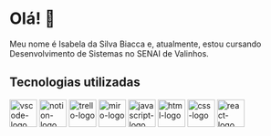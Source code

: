 # Olá! 👋

Meu nome é Isabela da Silva Biacca e, atualmente, estou cursando Desenvolvimento de Sistemas no SENAI de Valinhos.

## Tecnologias utilizadas

<img width="48" src="https://upload.wikimedia.org/wikipedia/commons/thumb/9/9a/Visual_Studio_Code_1.35_icon.svg/2048px-Visual_Studio_Code_1.35_icon.svg.png" alt="vscode-logo"/> <img width="48" src="https://upload.wikimedia.org/wikipedia/commons/4/45/Notion_app_logo.png" alt = "notion-logo"/> <img width="48" src="https://upload.wikimedia.org/wikipedia/en/thumb/8/8c/Trello_logo.svg/189px-Trello_logo.svg.png?20210216184934" alt = "trello-logo"/> <img width="48" src="https://upload.wikimedia.org/wikipedia/en/thumb/9/9c/Mir_company_logo_with_text.tiff/lossless-page1-330px-Mir_company_logo_with_text.tiff.png" alt = "miro-logo"/> <img width="48" src="https://upload.wikimedia.org/wikipedia/commons/thumb/6/6a/JavaScript-logo.png/900px-JavaScript-logo.png?20120221235433" alt = "javascript-logo"/> <img width="48" src="https://upload.wikimedia.org/wikipedia/commons/thumb/6/61/HTML5_logo_and_wordmark.svg/300px-HTML5_logo_and_wordmark.svg.png" alt = "html-logo"/> <img width="48" src="https://upload.wikimedia.org/wikipedia/commons/thumb/d/d5/CSS3_logo_and_wordmark.svg/544px-CSS3_logo_and_wordmark.svg.png" alt = "css-logo"/> <img width="48" src="https://upload.wikimedia.org/wikipedia/commons/thumb/a/a7/React-icon.svg/768px-React-icon.svg.png" alt = "react-logo"/>

